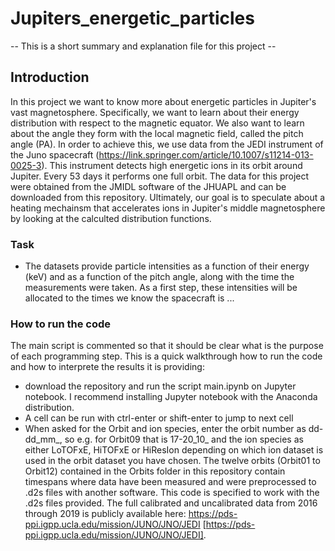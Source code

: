 # Jupiters_energetic_particles

 -- This is a short summary and explanation file for this project -- 

## Introduction
In this project we want to know more about energetic particles in Jupiter's vast magnetosphere. Specifically, we want to learn about their energy distribution with respect to the magnetic equator. We also want to learn about the angle they form with the local magnetic field, called the pitch angle (PA). In order to achieve this, we use data from the JEDI instrument of the Juno spacecraft (https://link.springer.com/article/10.1007/s11214-013-0025-3). This instrument detects high energetic ions in its orbit around Jupiter. Every 53 days it performs one full orbit. The data for this project were obtained from the JMIDL software of the JHUAPL and can be downloaded from this repository.
Ultimately, our goal is to speculate about a heating mechainsm that accelerates ions in Jupiter's middle magnetosphere by looking at the calculted distribution functions.

### Task

 - The datasets provide particle intensities as a function of their energy (keV) and as a function of the pitch angle, along with the time the measurements were taken. As a first step, these intensities will be allocated to the times we know the spacecraft is ... 
 
 
 
 ### How to run the code
The main script is commented so that it should be clear what is the purpose of each programming step. This is a quick walkthrough how to run the code and how to interprete the results it is providing:
- download the repository and run the script main.ipynb on Jupyter notebook. I recommend installing Jupyter notebook with the Anaconda distribution.
- A cell can be run with ctrl-enter or shift-enter to jump to next cell
- When asked for the Orbit and ion species, enter the orbit number as dd-dd_mm_, so e.g. for Orbit09 that is 17-20_10_ and the ion species as either LoTOFxE, HiTOFxE or HiResIon depending on which ion dataset is used in the orbit dataset you have chosen. The twelve orbits (Orbit01 to Orbit12) contained in the Orbits folder in this repository contain timespans where data have been measured and were preprocessed to .d2s files with another software. This code is specified to work with the .d2s files provided. The full calibrated and uncalibrated data from 2016 through 2019 is publicly available here: https://pds-ppi.igpp.ucla.edu/mission/JUNO/JNO/JEDI [https://pds-ppi.igpp.ucla.edu/mission/JUNO/JNO/JEDI].
